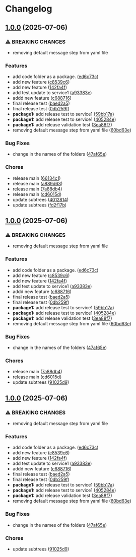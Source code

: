 # Changelog

## [1.0.0](https://github.com/koushik309/python-monorepo/compare/package1-v0.0.15...package1-v1.0.0) (2025-07-06)


### ⚠ BREAKING CHANGES

* removing default message step from yaml file

### Features

* add code folder as a package. ([ed6c73c](https://github.com/koushik309/python-monorepo/commit/ed6c73c402d83279941b5829022f6ac22b0af13a))
* add new feature ([c8539c6](https://github.com/koushik309/python-monorepo/commit/c8539c631671193794c4b56c35a26e192baf3643))
* add new feature ([142fa4f](https://github.com/koushik309/python-monorepo/commit/142fa4f0a76af879e88c9588af213010d1c427ec))
* add test update to service1 ([a93383e](https://github.com/koushik309/python-monorepo/commit/a93383ef6de588d69d3ea3b59f9c74854677e807))
* addd new feature ([c688716](https://github.com/koushik309/python-monorepo/commit/c6887161e0d0b92fa2dcd000f4e11789101f4f62))
* final release test ([baed2a5](https://github.com/koushik309/python-monorepo/commit/baed2a54ed5fe82efc02b5853156d8baa680a1ea))
* final release test ([0db259f](https://github.com/koushik309/python-monorepo/commit/0db259fc0124aabc21170b54d53be67a01f44745))
* **package1:** add release test to service1 ([59bb17a](https://github.com/koushik309/python-monorepo/commit/59bb17a337d5441211e3c10ae99446c1bea5f6be))
* **package1:** add release test to service1 ([405284e](https://github.com/koushik309/python-monorepo/commit/405284eb2c5c947dae9361a135724f1e3592d2b8))
* **package1:** add release validation test ([3ea88f7](https://github.com/koushik309/python-monorepo/commit/3ea88f7a6ea5756aa385a635ba012bba9366a636))
* removing default message step from yaml file ([60bd63e](https://github.com/koushik309/python-monorepo/commit/60bd63e85dd58f48e0ecf6fb06005c2762d6f6c9))


### Bug Fixes

* change in the names of the folders ([47af65e](https://github.com/koushik309/python-monorepo/commit/47af65eec80230dd256d33a801b253c908debd48))


### Chores

* release main ([66134c1](https://github.com/koushik309/python-monorepo/commit/66134c12be7862b87360a95598e8a50b18140b13))
* release main ([a889d63](https://github.com/koushik309/python-monorepo/commit/a889d633cf736e589364645e28e13da024c54a19))
* release main ([7a88db4](https://github.com/koushik309/python-monorepo/commit/7a88db4303e8de98314e9b1c1f22a47e7487be45))
* release main ([cd6015d](https://github.com/koushik309/python-monorepo/commit/cd6015d1e182910244bbe4c63734536548d8fad0))
* update subtrees ([4012814](https://github.com/koushik309/python-monorepo/commit/40128147249249fe00a590ceead8f9584f7877c0))
* update subtrees ([fd2f17b](https://github.com/koushik309/python-monorepo/commit/fd2f17b71aca50f5d1d8b281676132f35092cbc3))

## [1.0.0](https://github.com/koushik309/python-monorepo/compare/package1-v0.0.15...package1-v1.0.0) (2025-07-06)


### ⚠ BREAKING CHANGES

* removing default message step from yaml file

### Features

* add code folder as a package. ([ed6c73c](https://github.com/koushik309/python-monorepo/commit/ed6c73c402d83279941b5829022f6ac22b0af13a))
* add new feature ([c8539c6](https://github.com/koushik309/python-monorepo/commit/c8539c631671193794c4b56c35a26e192baf3643))
* add new feature ([142fa4f](https://github.com/koushik309/python-monorepo/commit/142fa4f0a76af879e88c9588af213010d1c427ec))
* add test update to service1 ([a93383e](https://github.com/koushik309/python-monorepo/commit/a93383ef6de588d69d3ea3b59f9c74854677e807))
* addd new feature ([c688716](https://github.com/koushik309/python-monorepo/commit/c6887161e0d0b92fa2dcd000f4e11789101f4f62))
* final release test ([baed2a5](https://github.com/koushik309/python-monorepo/commit/baed2a54ed5fe82efc02b5853156d8baa680a1ea))
* final release test ([0db259f](https://github.com/koushik309/python-monorepo/commit/0db259fc0124aabc21170b54d53be67a01f44745))
* **package1:** add release test to service1 ([59bb17a](https://github.com/koushik309/python-monorepo/commit/59bb17a337d5441211e3c10ae99446c1bea5f6be))
* **package1:** add release test to service1 ([405284e](https://github.com/koushik309/python-monorepo/commit/405284eb2c5c947dae9361a135724f1e3592d2b8))
* **package1:** add release validation test ([3ea88f7](https://github.com/koushik309/python-monorepo/commit/3ea88f7a6ea5756aa385a635ba012bba9366a636))
* removing default message step from yaml file ([60bd63e](https://github.com/koushik309/python-monorepo/commit/60bd63e85dd58f48e0ecf6fb06005c2762d6f6c9))


### Bug Fixes

* change in the names of the folders ([47af65e](https://github.com/koushik309/python-monorepo/commit/47af65eec80230dd256d33a801b253c908debd48))


### Chores

* release main ([7a88db4](https://github.com/koushik309/python-monorepo/commit/7a88db4303e8de98314e9b1c1f22a47e7487be45))
* release main ([cd6015d](https://github.com/koushik309/python-monorepo/commit/cd6015d1e182910244bbe4c63734536548d8fad0))
* update subtrees ([91025d9](https://github.com/koushik309/python-monorepo/commit/91025d9416ffe24f51471cfae646914616d1d637))

## [1.0.0](https://github.com/koushik309/python-monorepo/compare/package1-v0.0.1...package1-v1.0.0) (2025-07-06)


### ⚠ BREAKING CHANGES

* removing default message step from yaml file

### Features

* add code folder as a package. ([ed6c73c](https://github.com/koushik309/python-monorepo/commit/ed6c73c402d83279941b5829022f6ac22b0af13a))
* add new feature ([c8539c6](https://github.com/koushik309/python-monorepo/commit/c8539c631671193794c4b56c35a26e192baf3643))
* add new feature ([142fa4f](https://github.com/koushik309/python-monorepo/commit/142fa4f0a76af879e88c9588af213010d1c427ec))
* add test update to service1 ([a93383e](https://github.com/koushik309/python-monorepo/commit/a93383ef6de588d69d3ea3b59f9c74854677e807))
* addd new feature ([c688716](https://github.com/koushik309/python-monorepo/commit/c6887161e0d0b92fa2dcd000f4e11789101f4f62))
* final release test ([baed2a5](https://github.com/koushik309/python-monorepo/commit/baed2a54ed5fe82efc02b5853156d8baa680a1ea))
* final release test ([0db259f](https://github.com/koushik309/python-monorepo/commit/0db259fc0124aabc21170b54d53be67a01f44745))
* **package1:** add release test to service1 ([59bb17a](https://github.com/koushik309/python-monorepo/commit/59bb17a337d5441211e3c10ae99446c1bea5f6be))
* **package1:** add release test to service1 ([405284e](https://github.com/koushik309/python-monorepo/commit/405284eb2c5c947dae9361a135724f1e3592d2b8))
* **package1:** add release validation test ([3ea88f7](https://github.com/koushik309/python-monorepo/commit/3ea88f7a6ea5756aa385a635ba012bba9366a636))
* removing default message step from yaml file ([60bd63e](https://github.com/koushik309/python-monorepo/commit/60bd63e85dd58f48e0ecf6fb06005c2762d6f6c9))


### Bug Fixes

* change in the names of the folders ([47af65e](https://github.com/koushik309/python-monorepo/commit/47af65eec80230dd256d33a801b253c908debd48))


### Chores

* update subtrees ([91025d9](https://github.com/koushik309/python-monorepo/commit/91025d9416ffe24f51471cfae646914616d1d637))
